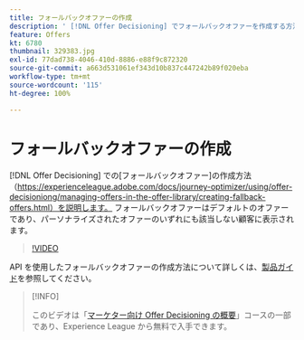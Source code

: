 ```yaml
---
title: フォールバックオファーの作成
description: ' [!DNL Offer Decisioning] でフォールバックオファーを作成する方法を説明します。フォールバックオファーには実施要件ルールが関連付けられているため、関係のある顧客にのみオファーを表示することができます。'
feature: Offers
kt: 6780
thumbnail: 329383.jpg
exl-id: 77dad738-4046-410d-8886-e88f9c872320
source-git-commit: a663d531061ef343d10b837c447242b89f020eba
workflow-type: tm+mt
source-wordcount: '115'
ht-degree: 100%

---
```


# フォールバックオファーの作成

[!DNL Offer Decisioning] での[フォールバックオファー]の作成方法（https://experienceleague.adobe.com/docs/journey-optimizer/using/offer-decisioniong/managing-offers-in-the-offer-library/creating-fallback-offers.html）を説明します。 フォールバックオファーはデフォルトのオファーであり、パーソナライズされたオファーのいずれにも該当しない顧客に表示されます。

>[!VIDEO](https://video.tv.adobe.com/v/329383?quality=12&learn=on)

API を使用したフォールバックオファーの作成方法について詳しくは、[製品ガイド](https://experienceleague.adobe.com/docs/journey-optimizer/using/offer-decisioniong/api-reference/offers-api/fallback-offers/create.html?lang=ja)を参照してください。

>[!INFO]
>
> このビデオは「[マーケター向け Offer Decisioning の概要](https://experienceleague.adobe.com/?recommended=ExperiencePlatform-U-1-2020.1.offerdecisioning?lang=ja)」コースの一部であり、Experience League から無料で入手できます。
